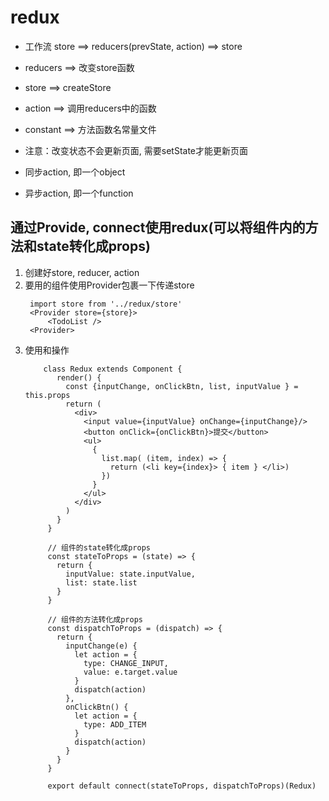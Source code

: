 # redux
- 工作流
store ==> reducers(prevState, action) ==> store

- reducers ==> 改变store函数
- store ==> createStore
- action ==> 调用reducers中的函数
- constant ==> 方法函数名常量文件

- 注意：改变状态不会更新页面, 需要setState才能更新页面

- 同步action, 即一个object
- 异步action, 即一个function


## 通过Provide, connect使用redux(可以将组件内的方法和state转化成props)
1. 创建好store, reducer, action
2. 要用的组件使用Provider包裹一下传递store
   ```
    import store from '../redux/store'
    <Provider store={store}>
        <TodoList />
    <Provider>
   ```
3. 使用和操作
    ```
        class Redux extends Component {
           render() {
             const {inputChange, onClickBtn, list, inputValue } = this.props
             return (
               <div>
                 <input value={inputValue} onChange={inputChange}/>
                 <button onClick={onClickBtn}>提交</button>
                 <ul>
                   {
                     list.map( (item, index) => {
                       return (<li key={index}> { item } </li>)
                     })
                   }
                 </ul>
               </div>
             )
           }
         }

         // 组件的state转化成props
         const stateToProps = (state) => {
           return {
             inputValue: state.inputValue,
             list: state.list
           }
         }

         // 组件的方法转化成props
         const dispatchToProps = (dispatch) => {
           return {
             inputChange(e) {
               let action = {
                 type: CHANGE_INPUT,
                 value: e.target.value
               }
               dispatch(action)
             },
             onClickBtn() {
               let action = {
                 type: ADD_ITEM
               }
               dispatch(action)
             }
           }
         }

         export default connect(stateToProps, dispatchToProps)(Redux)
    ```